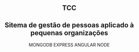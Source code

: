 <br />
<p align="center">
  
  <h2 align="center">TCC</h2>
  <h2 align="center">Sitema de gestão de pessoas aplicado à pequenas organizações</h2>
  <p align="center">MONGODB EXPRESS ANGULAR NODE</p>

</p>